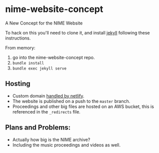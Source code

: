# nime-website-concept

A New Concept for the NIME Website

To hack on this you'll need to clone it, and install [jekyll](https://jekyllrb.com) following these instructions.

From memory:

1. go into the nime-website-concept repo.
2. `bundle install`
3. `bundle exec jekyll serve`

## Hosting

- Custom domain [handled by netlify](https://www.netlify.com/docs/custom-domains/#dns-configuration).
- The website is published on a push to the `master` branch.
- Proceedings and other big files are hosted on an AWS bucket, this is referenced in the `_redirects` file.

## Plans and Problems:

- Actually how big is the NIME archive?
- Including the music proceedings and videos as well.